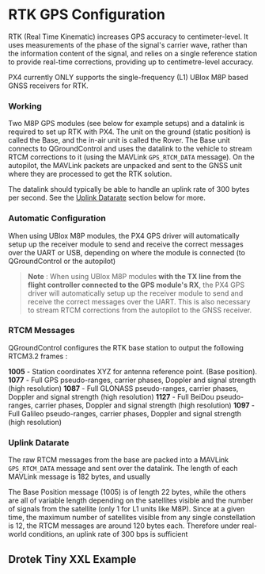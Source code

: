 # RTK GPS Configuration

RTK (Real Time Kinematic) increases GPS accuracy to centimeter-level. It uses measurements of the phase of the signal's carrier wave, rather than the information content of the signal, and relies on a single reference station to provide real-time corrections, providing up to centimetre-level accuracy.

PX4 currently ONLY supports the single-frequency (L1) UBlox M8P based GNSS receivers for RTK.

### Working 

Two M8P GPS modules (see below for example setups) and a datalink is required to set up RTK with PX4. The unit on the ground (static position) is called the Base, and the in-air unit is called the Rover. The Base unit connects to QGroundControl and uses the datalink to the vehicle to stream RTCM corrections to it (using the MAVLink `GPS_RTCM_DATA` message). On the autopilot, the MAVLink packets are unpacked and sent to the GNSS unit where they are processed to get the RTK solution.

The datalink should typically be able to handle an uplink rate of 300 bytes per second. See the [Uplink Datarate]() section below for more.

### Automatic Configuration

When using UBlox M8P modules, the PX4 GPS driver will automatically setup up the receiver module to send and receive the correct messages over the UART or USB, depending on where the module is connected (to QGroundControl or the autopilot)

> **Note** : When using UBlox M8P modules **with the TX line from the flight controller connected to the GPS module's RX**, the PX4 GPS driver will automatically setup up the receiver module to send and receive the correct messages over the UART. This is also necessary to stream RTCM corrections from the autopilot to the GNSS receiver.


### RTCM Messages

QGroundControl configures the RTK base station to output the following RTCM3.2 frames :

**1005** - Station coordinates XYZ for antenna reference point. (Base position).
**1077** - Full GPS pseudo-ranges, carrier phases, Doppler and signal strength (high resolution)
**1087** - Full GLONASS pseudo-ranges, carrier phases, Doppler and signal strength (high
resolution)
**1127** -  Full BeiDou pseudo-ranges, carrier phases, Doppler and signal strength (high resolution)
**1097** - Full Galileo pseudo-ranges, carrier phases, Doppler and signal strength (high resolution)

### Uplink Datarate

The raw RTCM messages from the base are packed into a MAVLink `GPS_RTCM_DATA` message and sent over the datalink. The length of each MAVLink message is 182 bytes, and usually

The Base Position message (1005) is of length 22 bytes, while the others are all of variable length depending on the satellites visible and the number of signals from the satellite (only 1 for L1 units like M8P). Since at a given time, the maximum number of satellites visible from any single constellation is 12, the RTCM messages are around 120 bytes each. Therefore under real-world conditions, an uplink rate of 300 bps is sufficient  

## Drotek Tiny XXL Example 